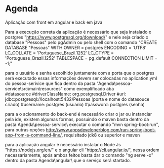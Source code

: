 # Agenda
 Aplicação com front em angular e back em java 
 
 Para a execução correta da aplicação é necessário que seja instalado o postgres "https://www.postgresql.org/download/" e nele seja criado o database "Pessoas" pelo pgAdmin ou pelo shell com o
 comando "CREATE DATABASE "Pessoas"
          WITH 
          OWNER = postgres
          ENCODING = 'UTF8'
          LC_COLLATE = 'Portuguese_Brazil.1252'
          LC_CTYPE = 'Portuguese_Brazil.1252'
          TABLESPACE = pg_default
          CONNECTION LIMIT = -1;"
          
para o usuário e senha escolhido juntamente com a porta que o postgres será executado essas informações devem ser colocadas no aplication.yml do pessoa-serivice que fica dentro da pasta "Agenda\pessoa-service\src\main\resources" como exemplificado aba  
  #datasource
    #driverClassName: org.postgresql.Driver
    #url: jdbc:postgresql://localhost:5432/Pessoas (porta e nome do datasouce criado)
    #username: postgres (usuario)
    #password: postgres (senha)
    
para a o acionamento do back-end é necessário criar o jar ou instanciar pela ide, existem algumas formas, possuindo o maven basta dentro da pasta Agenda\pessoa-service\ executar o comando "mvn spring-boot:run", para outras opções http://www.appsdeveloperblog.com/run-spring-boot-app-from-a-command-line/, requisitado jdk8 ou superior e maven

para a aplicação angular é necessário instalar o Node Js "https://nodejs.org/en/" e o angular cli "https://cli.angular.io/", nessa ordem necessariamente, após ambos feitos basta dar o comando "ng serve -o" dentro da pasta Agenda\angular\ que o serviço será startado.
 
 
